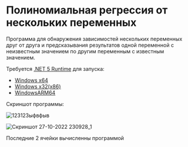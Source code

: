 # Полиномиальная регрессия от нескольких переменных
Программа для обнаружения зависимостей нескольких переменных друг от друга и предсказывания результатов одной переменной с неизвестным значением по другим переменным с известным значением.

Требуется [.NET 5 Runtime](https://dotnet.microsoft.com/en-us/download/dotnet/5.0) для запуска:

- [Windows x64](https://dotnet.microsoft.com/en-us/download/dotnet/thank-you/runtime-5.0.17-windows-x64-installer)
- [Windows x32(x86)](https://dotnet.microsoft.com/en-us/download/dotnet/thank-you/runtime-5.0.17-windows-x86-installer)
- [WindowsARM64](https://dotnet.microsoft.com/en-us/download/dotnet/thank-you/runtime-5.0.17-windows-arm64-installer)

Скриншот программы:

![123123ыфвфыв](https://user-images.githubusercontent.com/15982179/198378001-3fb9b8f1-9eee-43fc-a265-fce4a655b978.jpg)

![Скриншот 27-10-2022 230928_1](https://user-images.githubusercontent.com/15982179/198377634-0dac3030-c741-4ab9-a5ee-51e47d1307c3.jpg)

Последние 2 ячейки вычисленны программой
